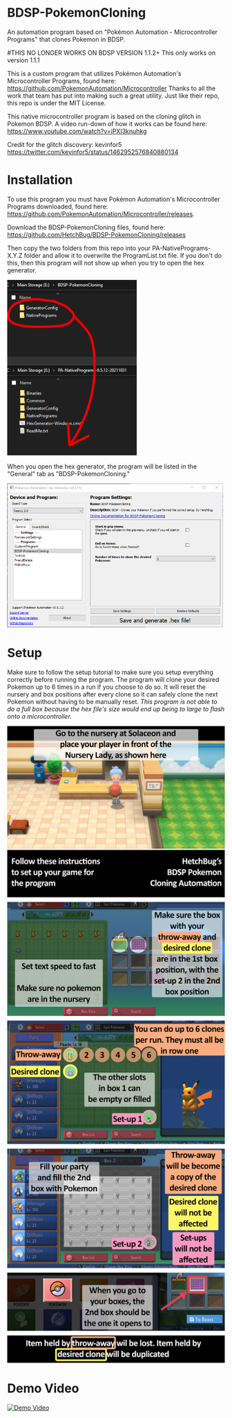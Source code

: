 # BDSP-PokemonCloning
An automation program based on "Pokémon Automation - Microcontroller Programs" that clones Pokemon in BDSP.

#THIS NO LONGER WORKS ON BDSP VERSION 1.1.2+
This only works on version 1.1.1

This is a custom program that utilizes Pokémon Automation's Microcontroller Programs, found here: https://github.com/PokemonAutomation/Microcontroller
Thanks to all the work that team has put into making such a great utility. Just like their repo, this repo is under the MIT License.

This native microcontroller program is based on the cloning glitch in Pokemon BDSP. A video run-down of how it works can be found here: https://www.youtube.com/watch?v=iPXI3knuhkg

Credit for the glitch discovery: kevinfor5
https://twitter.com/kevinfor5/status/1462952576840880134

# Installation
To use this program you must have Pokémon Automation's Microcontroller Programs downloaded, found here: https://github.com/PokemonAutomation/Microcontroller/releases.

Download the BDSP-PokemonCloning files, found here: https://github.com/HetchBug/BDSP-PokemonCloning/releases

Then copy the two folders from this repo into your PA-NativePrograms-X.Y.Z folder and allow it to overwrite the ProgramList.txt file. If you don't do this, then this program will not show up when you try to open the hex generator.

<img src="wiki/Installation.png" width="300">

When you open the hex generator, the program will be listed in the "General" tab as "BDSP-PokemonCloning."

<img src="wiki/Program-visual.png" width="500">

# Setup
Make sure to follow the setup tutorial to make sure you setup everything correctly before running the program.
The program will clone your desired Pokemon up to 6 times in a run if you choose to do so. It will reset the nursery and box positions after every clone so it can safely clone the next Pokemon without having to be manually reset. *This program is not able to do a full box because the hex file's size would end up being to large to flash onto a microcontroller.*

<img src="wiki/Location.png" width="800">
<img src="wiki/Setup-tutorial.png" width="800">

# Demo Video
[![Demo Video](https://img.youtube.com/vi/urArKhTmyOI/0.jpg)](https://www.youtube.com/watch?v=urArKhTmyOI)
